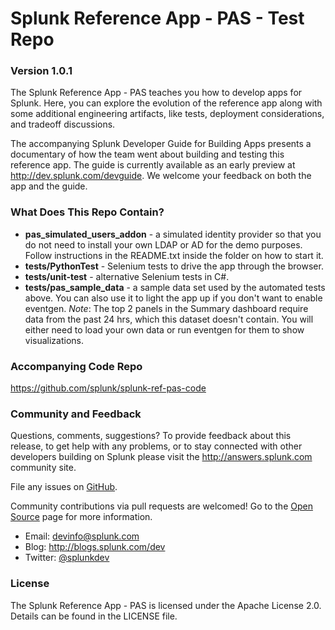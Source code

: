 # Splunk Reference App - PAS - Test Repo 
### Version 1.0.1

The Splunk Reference App - PAS teaches you how to develop apps for Splunk. Here, you can explore the evolution of the reference app along with some additional engineering artifacts, like tests, deployment considerations, and tradeoff discussions.

The accompanying Splunk Developer Guide for Building Apps presents a documentary of how the team went about building and testing this reference app. The guide is currently available as an early preview at <http://dev.splunk.com/devguide>. We welcome your feedback on both the app and the guide.

### What Does This Repo Contain?
* **pas_simulated_users_addon** - a simulated identity provider so that you do not need to install your own LDAP or AD for the demo purposes. Follow instructions in the README.txt inside the folder on how to start it.
* **tests/PythonTest** - Selenium tests to drive the app through the browser.
* **tests/unit-test** - alternative Selenium tests in C#.
* **tests/pas_sample_data** - a sample data set used by the automated tests above. You can also use it to light the app up if you don't want to enable eventgen. 
_Note_: The top 2 panels in the Summary dashboard require data from the past 24 hrs, which this dataset doesn't contain. You will either need to load your own data or run eventgen for them to show visualizations.

### Accompanying Code Repo
<https://github.com/splunk/splunk-ref-pas-code>

### Community and Feedback
Questions, comments, suggestions? To provide feedback about this release, to get help with any problems, or to stay connected with other developers building on Splunk please visit the <http://answers.splunk.com> community site. 

File any issues on [GitHub](https://github.com/splunk/splunk-ref-pas-test/issues).

Community contributions via pull requests are welcomed! Go to the 
[Open Source](http://dev.splunk.com/view/opensource/SP-CAAAEDM) page for more information. 

* Email: devinfo@splunk.com
* Blog: <http://blogs.splunk.com/dev>
* Twitter: [@splunkdev](http://twitter.com/splunkdev)

### License

The Splunk Reference App - PAS is licensed under the Apache License 2.0. Details can be found in the LICENSE file.
